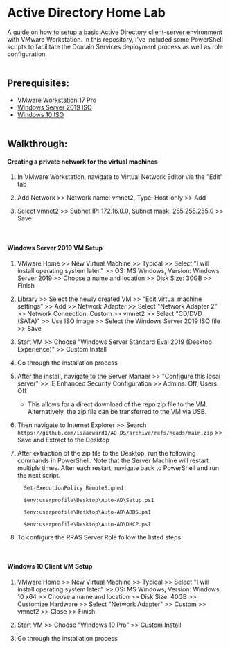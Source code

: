 <h1>Active Directory Home Lab</h1>
A guide on how to setup a basic Active Directory client-server environment with VMware Workstation. In this repository, I've included some PowerShell scripts 
to facilitate the Domain Services deployment process as well as role configuration.
<br><br>


<h2>Prerequisites:</h2>

- VMware Workstation 17 Pro
- [Windows Server 2019 ISO](https://www.microsoft.com/en-us/evalcenter/download-windows-server-2019)
- [Windows 10 ISO](https://www.microsoft.com/en-us/software-download/windows10ISO)
<br><br>

<h2>Walkthrough:</h2>

<h4>Creating a private network for the virtual machines </h4>  

1. In VMware Workstation, navigate to Virtual Network Editor via the "Edit" tab
2. Add Network >> Network name: vmnet2, Type: Host-only >> Add
   
3. Select vmnet2 >> Subnet IP: 172.16.0.0, Subnet mask: 255.255.255.0 >> Save

<br>

<h4>Windows Server 2019 VM Setup </h4>

1. VMware Home >> New Virtual Machine >> Typical >> Select "I will install operating system later." >> OS: MS Windows, Version: Windows Server 2019 >>
Choose a name and location >> Disk Size: 30GB >> Finish
2. Library >> Select the newly created VM >> "Edit virtual machine settings" >> Add >> Network Adapter >> Select "Network Adapter 2" >> Network Connection: Custom >> vmnet2 >> Select "CD/DVD (SATA)" >> Use ISO image >> Select the Windows Server 2019 ISO file >> Save
3. Start VM >> Choose "Windows Server Standard Eval 2019 (Desktop Experience)" >> Custom Install
4. Go through the installation process
5. After the install, navigate to the Server Manaer >> "Configure this local server" >> IE Enhanced Security Configuration >> Admins: Off, Users: Off
   * This allows for a direct download of the repo zip file to the VM. Alternatively, the zip file can be transferred to the VM via USB.
6. Then navigate to Internet Explorer >> Search `https://github.com/isaacward1/AD-DS/archive/refs/heads/main.zip` >> Save and Extract to the Desktop

7. After extraction of the zip file to the Desktop, run the following commands in PowerShell. Note that the Server Machine will restart multiple times. After each restart, navigate back to PowerShell and run the next script.

         Set-ExecutionPolicy RemoteSigned
         
         $env:userprofile\Desktop\Auto-AD\Setup.ps1
         
         $env:userprofile\Desktop\Auto-AD\ADDS.ps1

         $env:userprofile\Desktop\Auto-AD\DHCP.ps1
8. To configure the RRAS Server Role follow the listed steps
<br>

<h4>Windows 10 Client VM Setup </h4>

1. VMware Home >> New Virtual Machine >> Typical >> Select "I will install operating system later."  >> OS: MS Windows, Version: Windows 10 x64 >> Choose a name and location >> Disk Size: 40GB >> Customize Hardware >> Select "Network Adapter" >> Custom >> vmnet2 >> Close >> Finish
2. Start VM >> Choose "Windows 10 Pro" >> Custom Install
 
3. Go through the installation process

